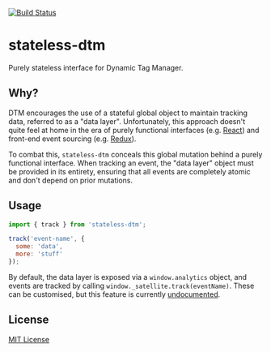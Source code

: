 [![Build Status](https://img.shields.io/travis/markdalgleish/stateless-dtm/master.svg?style=flat-square)](http://travis-ci.org/markdalgleish/stateless-dtm)

# stateless-dtm

Purely stateless interface for Dynamic Tag Manager.

## Why?

DTM encourages the use of a stateful global object to maintain tracking data, referred to as a "data layer". Unfortunately, this approach doesn't quite feel at home in the era of purely functional interfaces (e.g. [React](https://github.com/facebook/react)) and front-end event sourcing (e.g. [Redux](https://github.com/rackt/redux)).

To combat this, `stateless-dtm` conceals this global mutation behind a purely functional interface. When tracking an event, the "data layer" object must be provided in its entirety, ensuring that all events are completely atomic and don't depend on prior mutations.

## Usage

```js
import { track } from 'stateless-dtm';

track('event-name', {
  some: 'data',
  more: 'stuff'
});
```

By default, the data layer is exposed via a `window.analytics` object, and events are tracked by calling `window._satellite.track(eventName)`. These can be customised, but this feature is currently [undocumented](src/index.js).

## License

[MIT License](http://markdalgleish.mit-license.org/)
